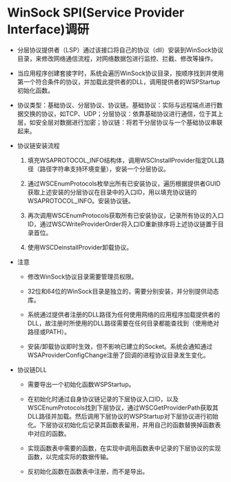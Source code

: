 # WinSock SPI(Service Provider Interface)调研

- 分层协议提供者（LSP）通过该接口将自己的协议（dll）安装到WinSock协议目录，来修改网络通信流程，对网络数据包进行监控、拦截、修改等操作。

- 当应用程序创建套接字时，系统会遍历WinSock协议目录，按顺序找到并使用第一个符合条件的协议，并加载此提供者的DLL，调用提供者的WSPStartup初始化函数。

- 协议类型：基础协议、分层协议、协议链。基础协议：实际与远程端点进行数据交换的协议，如TCP、UDP；分层协议：依靠基础协议进行通信，位于其上层，如安全层对数据进行加密；协议链：将若干分层协议与一个基础协议串联起来。

- 协议链安装流程

  1. 填充WSAPROTOCOL_INFO结构体，调用WSCInstallProvider指定DLL路径（路径字符串支持环境变量），安装一个分层协议。

  1. 通过WSCEnumProtocols枚举出所有已安装协议，遍历根据提供者GUID获取上述安装的分层协议在目录中的入口ID，用以填充协议链的WSAPROTOCOL_INFO。安装协议链。

  1. 再次调用WSCEnumProtocols获取所有已安装协议，记录所有协议的入口ID，通过WSCWriteProviderOrder将入口ID重新排序将上述协议链置于目录首位。

  1. 使用WSCDeinstallProvider卸载协议。

- 注意
  
  * 修改WinSock协议目录需要管理员权限。

  * 32位和64位的WinSock目录是独立的，需要分别安装，并分别提供动态库。

  * 系统通过提供者注册的DLL路径为任何使用网络的应用程序加载提供者的DLL，故注册时所使用的DLL路径需要在任何目录都能查找到（使用绝对路径或PATH）。

  * 安装/卸载协议即时生效，但不影响已建立的Socket。系统会通知通过WSAProviderConfigChange注册了回调的进程协议目录发生变化。

- 协议链DLL

  * 需要导出一个初始化函数WSPStartup。

  * 在初始化时通过自身协议链记录的下层协议入口ID，以及WSCEnumProtocols找到下层协议，通过WSCGetProviderPath获取其DLL路径并加载。然后调用下层协议的WSPStartup对下层协议进行初始化。下层协议初始化后记录其函数表留用，并用自己的函数替换掉函数表中对应的函数。

  * 实现函数表中需要的函数，在实现中调用函数表中记录的下层协议的实现函数，以完成实际的数据传输。

  * 反初始化函数在函数表中注册，而不是导出。